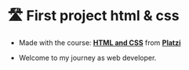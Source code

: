# 🛣️ First project html & css

- Made with the course: [**HTML and CSS**](https://platzi.com/clases/html-css/) from [**Platzi**](platzi.com)

- Welcome to my journey as web developer.
